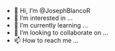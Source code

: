 - 👋 Hi, I’m @JosephBlancoR
- 👀 I’m interested in ...
- 🌱 I’m currently learning ...
- 💞️ I’m looking to collaborate on ...
- 📫 How to reach me ...

<!---
JosephBlancoR/JosephBlancoR is a ✨ special ✨ repository because its `README.md` (this file) appears on your GitHub profile.
You can click the Preview link to take a look at your changes.
--->
